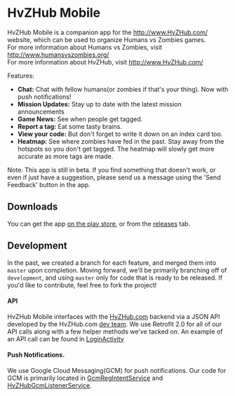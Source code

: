 # HvZHub Mobile  
HvZHub Mobile is a companion app for the http://www.HvZHub.com/ website, which can be used to organize Humans vs Zombies games.  
For more information about Humans vs Zombies, visit http://www.humansvszombies.org/  
For more information about HvZHub, visit http://www.HvZHub.com/   
  
Features:  
- **Chat:** Chat with fellow humans(or zombies if that's your thing). Now with push notifications!
- **Mission Updates:** Stay up to date with the latest mission announcements
- **Game News:** See when people get tagged.
- **Report a tag:** Eat some tasty brains.
- **View your code:** But don't forget to write it down on an index card too.
- **Heatmap:** See where zombies have fed in the past. Stay away from the hotspots so you don't get tagged. The heatmap will slowly get more accurate as more tags are made.

Note: This app is still in beta. If you find something that doesn't work, or even if just have a suggestion, please send us a message using the 'Send Feedback' button in the app.

## Downloads
You can get the app [on the play store](https://play.google.com/store/apps/details?id=com.hvzhub.app&hl=en), or from the [releases](https://github.com/dst33nburgh/HvZHub-App/releases) tab.

## Development
In the past, we created a branch for each feature, and merged them into `master` upon completion. Moving forward, we'll be primarily branching off of `development`, and using `master` only for code that is ready to be released. If you'd like to contribute, feel free to fork the project!

#### API
HvZHub Mobile interfaces with the [HvZHub.com](http://www.hvzhub.com/) backend via a JSON API developed by the HvZHub.com [dev team](http://hvzhub.com/about). We use Retrofit 2.0 for all of our API calls along with a few helper methods we've tacked on. An example of an API call can be found in [LoginActivity](https://github.com/steenburgh/HvZHub-Mobile/blob/master/app/src/main/java/com/hvzhub/app/LoginActivity.java#L103)

#### Push Notifications.
We use Google Cloud Messaging(GCM) for push notifications. Our code for GCM is primarily located in [GcmRegIntentService](https://github.com/steenburgh/HvZHub-Mobile/blob/master/app/src/main/java/com/hvzhub/app/GCMRegIntentService.java) and [HvZHubGcmListenerService](https://github.com/steenburgh/HvZHub-Mobile/blob/master/app/src/main/java/com/hvzhub/app/HvZHubGcmListenerService.java). 


